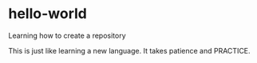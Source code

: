 # hello-world
Learning how to create a repository

This is just like learning a new language. It takes patience and PRACTICE. 
